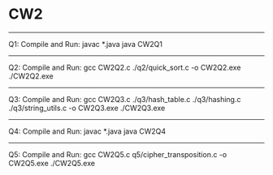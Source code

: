 # CW2

---

Q1: Compile and Run:
javac *.java 
java CW2Q1

---

Q2: Compile and Run:
gcc CW2Q2.c ./q2/quick_sort.c -o CW2Q2.exe 
./CW2Q2.exe

---

Q3: Compile and Run:
gcc CW2Q3.c ./q3/hash_table.c ./q3/hashing.c ./q3/string_utils.c -o CW2Q3.exe 
./CW2Q3.exe

---

Q4: Compile and Run:
javac *.java 
java CW2Q4

---

Q5: Compile and Run:
gcc CW2Q5.c q5/cipher_transposition.c -o CW2Q5.exe 
./CW2Q5.exe